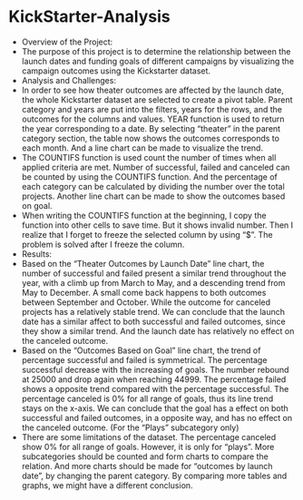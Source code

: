 # KickStarter-Analysis
- Overview of the Project:
 - The purpose of this project is to determine the relationship between the launch dates and funding goals of different campaigns by visualizing the campaign outcomes using the Kickstarter dataset.
- Analysis and Challenges:
 - In order to see how theater outcomes are affected by the launch date, the whole Kickstarter dataset are selected to create a pivot table. Parent category and years are put into the filters, years for the rows, and the outcomes for the columns and values. YEAR function is used to return the year corresponding to a date. By selecting “theater” in the parent category section, the table now shows the outcomes corresponds to each month. And a line chart can be made to visualize the trend.
 - The COUNTIFS function is used count the number of times when all applied criteria are met. Number of successful, failed and canceled can be counted by using the COUNTIFS function. And the percentage of each category can be calculated by dividing the number over the total projects. Another line chart can be made to show the outcomes based on goal.
 - When writing the COUNTIFS function at the beginning, I copy the function into other cells to save time. But it shows invalid number. Then I realize that I forget to freeze the selected column by using “$”. The problem is solved after I freeze the column.
- Results:
 - Based on the “Theater Outcomes by Launch Date” line chart, the number of successful and failed present a similar trend throughout the year, with a climb up from March to May, and a descending trend from May to December. A small come back happens to both outcomes between September and October. While the outcome for canceled projects has a relatively stable trend. We can conclude that the launch date has a similar affect to both successful and failed outcomes, since they show a similar trend. And the launch date has relatively no effect on the canceled outcome.
 - Based on the “Outcomes Based on Goal” line chart, the trend of percentage successful and failed is symmetrical. The percentage successful decrease with the increasing of goals. The number rebound at 25000 and drop again when reaching 44999. The percentage failed shows a opposite trend compared with the percentage successful. The percentage canceled is 0% for all range of goals, thus its line trend stays on the x-axis. We can conclude that the goal has a effect on both successful and failed outcomes, in a opposite way, and has no effect on the canceled outcome. (For the “Plays” subcategory only)
 - There are some limitations of the dataset. The percentage canceled show 0% for all range of goals. However, it is only for “plays”. More subcategories should be counted and form charts to compare the relation. And more charts should be made for “outcomes by launch date”, by changing the parent category. By comparing more tables and graphs, we might have a different conclusion.
